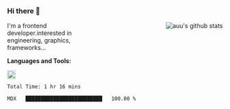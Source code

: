<!--
**zhaohuanyuu/zhaohuanyuu** is a ✨ _special_ ✨ repository because its `README.md` (this file) appears on your GitHub profile.
-->

### Hi there 👋

<img align="right" src="https://github-readme-stats.vercel.app/api?username=zhaohuanyuu&count_private_true&show_icons=true" alt="auu's github stats" />

<p style="width:45%">I'm a frontend developer.interested in engineering, graphics, frameworks...</p>

**Languages and Tools:**

<img align="left" height="20" src="https://skillicons.dev/icons?i=js,ts,nodejs,react,vue,gatsby,materialui,graphql,nestjs,electron,flutter" />

</br>

<p align="right">
<!--START_SECTION:waka-->

```text
Total Time: 1 hr 16 mins

MDX   █████████████████████████   100.00 %
```

<!--END_SECTION:waka-->
</p>

